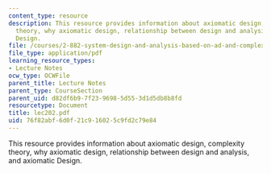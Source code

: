 ```yaml
---
content_type: resource
description: This resource provides information about axiomatic design, complexity
  theory, why axiomatic design, relationship between design and analysis, and axiomatic
  Design.
file: /courses/2-882-system-design-and-analysis-based-on-ad-and-complexity-theories-spring-2005/76f82abf6d0f21c916025c9fd2c79e84_lec202.pdf
file_type: application/pdf
learning_resource_types:
- Lecture Notes
ocw_type: OCWFile
parent_title: Lecture Notes
parent_type: CourseSection
parent_uid: d82df6b9-7f23-9698-5d55-3d1d5db8b8fd
resourcetype: Document
title: lec202.pdf
uid: 76f82abf-6d0f-21c9-1602-5c9fd2c79e84
---
```

This resource provides information about axiomatic design, complexity theory, why axiomatic design, relationship between design and analysis, and axiomatic Design.

